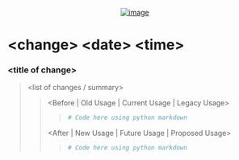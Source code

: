 <p align="center">
    <a href="https://ibb.co/dQJ9hBc"><img src="https://i.ibb.co/2jY2bq6/image.png" alt="image" border="0"></a>
</p>

# <change\> <date\> <time\>
### <title of change\>
> <list of changes / summary>
> > <Before | Old Usage | Current Usage | Legacy Usage> 
> > > ```python
> > > # Code here using python markdown
> > > ```
> > <After | New Usage | Future Usage | Proposed Usage>
> > > ```python
> > > # Code here using python markdown
> > > ```